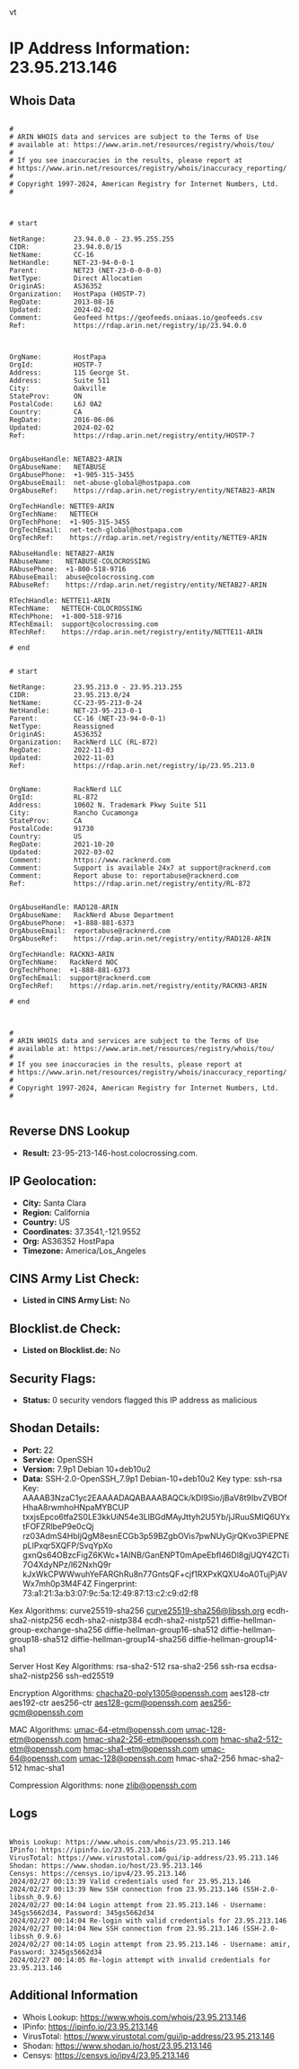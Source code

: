 vt
# IP Address Information: 23.95.213.146

## Whois Data
```

#
# ARIN WHOIS data and services are subject to the Terms of Use
# available at: https://www.arin.net/resources/registry/whois/tou/
#
# If you see inaccuracies in the results, please report at
# https://www.arin.net/resources/registry/whois/inaccuracy_reporting/
#
# Copyright 1997-2024, American Registry for Internet Numbers, Ltd.
#



# start

NetRange:       23.94.0.0 - 23.95.255.255
CIDR:           23.94.0.0/15
NetName:        CC-16
NetHandle:      NET-23-94-0-0-1
Parent:         NET23 (NET-23-0-0-0-0)
NetType:        Direct Allocation
OriginAS:       AS36352
Organization:   HostPapa (HOSTP-7)
RegDate:        2013-08-16
Updated:        2024-02-02
Comment:        Geofeed https://geofeeds.oniaas.io/geofeeds.csv
Ref:            https://rdap.arin.net/registry/ip/23.94.0.0



OrgName:        HostPapa
OrgId:          HOSTP-7
Address:        115 George St.
Address:        Suite 511
City:           Oakville
StateProv:      ON
PostalCode:     L6J 0A2
Country:        CA
RegDate:        2016-06-06
Updated:        2024-02-02
Ref:            https://rdap.arin.net/registry/entity/HOSTP-7


OrgAbuseHandle: NETAB23-ARIN
OrgAbuseName:   NETABUSE
OrgAbusePhone:  +1-905-315-3455 
OrgAbuseEmail:  net-abuse-global@hostpapa.com
OrgAbuseRef:    https://rdap.arin.net/registry/entity/NETAB23-ARIN

OrgTechHandle: NETTE9-ARIN
OrgTechName:   NETTECH
OrgTechPhone:  +1-905-315-3455 
OrgTechEmail:  net-tech-global@hostpapa.com
OrgTechRef:    https://rdap.arin.net/registry/entity/NETTE9-ARIN

RAbuseHandle: NETAB27-ARIN
RAbuseName:   NETABUSE-COLOCROSSING
RAbusePhone:  +1-800-518-9716 
RAbuseEmail:  abuse@colocrossing.com
RAbuseRef:    https://rdap.arin.net/registry/entity/NETAB27-ARIN

RTechHandle: NETTE11-ARIN
RTechName:   NETTECH-COLOCROSSING
RTechPhone:  +1-800-518-9716 
RTechEmail:  support@colocrossing.com
RTechRef:    https://rdap.arin.net/registry/entity/NETTE11-ARIN

# end


# start

NetRange:       23.95.213.0 - 23.95.213.255
CIDR:           23.95.213.0/24
NetName:        CC-23-95-213-0-24
NetHandle:      NET-23-95-213-0-1
Parent:         CC-16 (NET-23-94-0-0-1)
NetType:        Reassigned
OriginAS:       AS36352
Organization:   RackNerd LLC (RL-872)
RegDate:        2022-11-03
Updated:        2022-11-03
Ref:            https://rdap.arin.net/registry/ip/23.95.213.0


OrgName:        RackNerd LLC
OrgId:          RL-872
Address:        10602 N. Trademark Pkwy Suite 511
City:           Rancho Cucamonga
StateProv:      CA
PostalCode:     91730
Country:        US
RegDate:        2021-10-20
Updated:        2022-03-02
Comment:        https://www.racknerd.com
Comment:        Support is available 24x7 at support@racknerd.com
Comment:        Report abuse to: reportabuse@racknerd.com
Ref:            https://rdap.arin.net/registry/entity/RL-872


OrgAbuseHandle: RAD128-ARIN
OrgAbuseName:   RackNerd Abuse Department
OrgAbusePhone:  +1-888-881-6373 
OrgAbuseEmail:  reportabuse@racknerd.com
OrgAbuseRef:    https://rdap.arin.net/registry/entity/RAD128-ARIN

OrgTechHandle: RACKN3-ARIN
OrgTechName:   RackNerd NOC
OrgTechPhone:  +1-888-881-6373 
OrgTechEmail:  support@racknerd.com
OrgTechRef:    https://rdap.arin.net/registry/entity/RACKN3-ARIN

# end



#
# ARIN WHOIS data and services are subject to the Terms of Use
# available at: https://www.arin.net/resources/registry/whois/tou/
#
# If you see inaccuracies in the results, please report at
# https://www.arin.net/resources/registry/whois/inaccuracy_reporting/
#
# Copyright 1997-2024, American Registry for Internet Numbers, Ltd.
#


```
## Reverse DNS Lookup
- **Result:** 23-95-213-146-host.colocrossing.com.

## IP Geolocation:
- **City:** Santa Clara
- **Region:** California
- **Country:** US
- **Coordinates:** 37.3541,-121.9552
- **Org:** AS36352 HostPapa
- **Timezone:** America/Los_Angeles

## CINS Army List Check:
- **Listed in CINS Army List:** 
No

## Blocklist.de Check:
- **Listed on Blocklist.de:** 
No

## Security Flags:
- **Status:** 0 security vendors flagged this IP address as malicious

## Shodan Details:
- **Port:** 22
- **Service:** OpenSSH
- **Version:** 7.9p1 Debian 10+deb10u2
- **Data:** SSH-2.0-OpenSSH_7.9p1 Debian-10+deb10u2
Key type: ssh-rsa
Key: AAAAB3NzaC1yc2EAAAADAQABAAABAQCk/kDl9Sio/jBaV8t9IbvZVBOfHhaA8rwmhoHNpaMYBCUP
txxjsEpco6tfa2S0LE3kkUiN54e3LlBGdMAyJttyh2U5Yb/jJRuuSMIQ6UYxtFOFZRlbeP9e0cQj
rz03AdmS4HbljQgM8esnECGb3p59BZgbOVis7pwNUyGjrQKvo3PiEPNEpLlPxqr5XQFP/SvqYpXo
gxnQs64OBzcFigZ6KWc+1AINB/GanENPT0mApeEbfI46Dl8gjUQY4ZCTi7O4XdyNPz/l62NxhQ9r
kJxWkCPWWwuhYeFARGhRu8n77GntsQF+cjf1RXPxKQXU4oA0TujPjAVWx7mh0p3M4F4Z
Fingerprint: 73:a1:21:3a:b3:07:9c:5a:12:49:87:13:c2:c9:d2:f8

Kex Algorithms:
	curve25519-sha256
	curve25519-sha256@libssh.org
	ecdh-sha2-nistp256
	ecdh-sha2-nistp384
	ecdh-sha2-nistp521
	diffie-hellman-group-exchange-sha256
	diffie-hellman-group16-sha512
	diffie-hellman-group18-sha512
	diffie-hellman-group14-sha256
	diffie-hellman-group14-sha1

Server Host Key Algorithms:
	rsa-sha2-512
	rsa-sha2-256
	ssh-rsa
	ecdsa-sha2-nistp256
	ssh-ed25519

Encryption Algorithms:
	chacha20-poly1305@openssh.com
	aes128-ctr
	aes192-ctr
	aes256-ctr
	aes128-gcm@openssh.com
	aes256-gcm@openssh.com

MAC Algorithms:
	umac-64-etm@openssh.com
	umac-128-etm@openssh.com
	hmac-sha2-256-etm@openssh.com
	hmac-sha2-512-etm@openssh.com
	hmac-sha1-etm@openssh.com
	umac-64@openssh.com
	umac-128@openssh.com
	hmac-sha2-256
	hmac-sha2-512
	hmac-sha1

Compression Algorithms:
	none
	zlib@openssh.com


## Logs
```

Whois Lookup: https://www.whois.com/whois/23.95.213.146
IPinfo: https://ipinfo.io/23.95.213.146
VirusTotal: https://www.virustotal.com/gui/ip-address/23.95.213.146
Shodan: https://www.shodan.io/host/23.95.213.146
Censys: https://censys.io/ipv4/23.95.213.146
2024/02/27 00:13:39 Valid credentials used for 23.95.213.146
2024/02/27 00:13:39 New SSH connection from 23.95.213.146 (SSH-2.0-libssh_0.9.6)
2024/02/27 00:14:04 Login attempt from 23.95.213.146 - Username: 345gs5662d34, Password: 345gs5662d34
2024/02/27 00:14:04 Re-login with valid credentials for 23.95.213.146
2024/02/27 00:14:04 New SSH connection from 23.95.213.146 (SSH-2.0-libssh_0.9.6)
2024/02/27 00:14:05 Login attempt from 23.95.213.146 - Username: amir, Password: 3245gs5662d34
2024/02/27 00:14:05 Re-login attempt with invalid credentials for 23.95.213.146

```
## Additional Information
- Whois Lookup: https://www.whois.com/whois/23.95.213.146
- IPinfo: https://ipinfo.io/23.95.213.146
- VirusTotal: https://www.virustotal.com/gui/ip-address/23.95.213.146
- Shodan: https://www.shodan.io/host/23.95.213.146
- Censys: https://censys.io/ipv4/23.95.213.146

